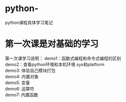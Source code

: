 # python-
python课程具体学习笔记
# 第一次课是对基础的学习
第一次课学习说明：
demo1：函数式编程和命令式编程的区别<br>
demo2：查看python环境和本机环境  sys和platform<br>
demo3: 体验自己模块打包<br>
demo4: 内置对象<br>
demo5: 变量<br>
demo6: 运算符<br>
demo7: 内置函数<br>

